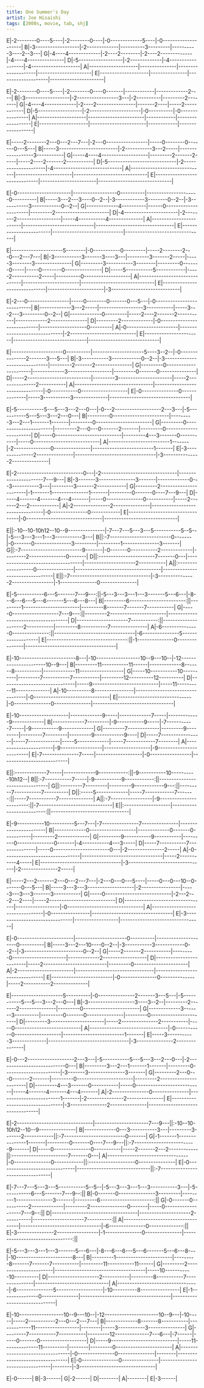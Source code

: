 ```yaml
---
title: One Summer's Day
artist: Joe Hisaishi
tags: [2000s, movie, tab, shj]
---
```


E|-2--------0----5----|-2--------0----|-0-------------5----|-0--------------------|
B|-3------------------|-2-------------|----------3---------|----------3----2--3---|
G|-4----4-------------|-2----2--------|-2----2-------------|-4----4---------------|
D|-5------------------|-2-------------|-4------------------|-4--------------------|
A|--------------------|---------------|--------------------|----------------------|
E|--------------------|---------------|--------------------|----------------------|
 
 
E|-2--------0----5----|-2--------0----0-------|------------|-------------2----|
B|-3------------------|-2-----------------3---|-2----------|---------2--------|
G|-4----4-------------|-2----2----------------|-------2----|-----2------------|
D|-5------------------|-2---------------------|-0----------|-0----------------|
A|--------------------|-----------------------|------------|------------------|
E|--------------------|-----------------------|------------|------------------|
 
 
E|-----2--------2---0---2---7---|-2---0-----------------|-----0--------0-------0---5---|
B|-----3------------------------|-2-----------3---2-----|------------------3-----------|
G|-----4----4-------------------|---------2-------2-----|-----2----2-------2-----------|
D|-5----------------------------|-2---------------------|-4----------------------------|
A|------------------------------|-----------------------|------------------------------|
E|------------------------------|-----------------------|------------------------------|
 
 
E|-0----------------------|------------------0----------|---------------------0----------|
B|-----3---2---3----0--2--|-3------------3--------0--2--|-3-----------3------------0--2--|
G|-------------4----------|------0----------------------|---------2----------------------|
D|-4----------------------|-2--------2------------------|-----4-----------4--------------|
A|------------------------|-----------------------------|--------------------------------|
E|------------------------|-----------------------------|--------------------------------|
 
 
E|---------------------5--------|-0-----------0---------|-----2--------2---0---2---7---|
B|-3-----------3-------3----3---|---------3-------2-----|-----3--------3---------------|
G|---------3-----------3--------|---------0-------0-----|-----0--------0---------------|
D|-----5-----------5------------|-----2-----------2-----|----------0-------------------|
A|------------------------------|-----------------------|------------------------------|
E|------------------------------|-----------------------|-3----------------------------|
 
 
E|-2---0-----------------|-----0--------0-------0---5---|-0---------------------------|
B|-------------3---2-----|------------------3-----------|-----3---2---3---------0--2--|
G|-------------0---------|-----2----2-------2-----------|-------------2---------------|
D|---------2-------------|-0----------------------------|-------------------0---------|
A|-0---------------------|------------------------------|-2---------------------------|
E|-----------------------|------------------------------|-----------------------------|
 
 
E|---------------------0----------|---------------------5----3--2--|-0---------------2-------3---5---|
B|-3-----------3------------0--2--|-3------------------------------|---------2-------2---------------|
G|---------0----------------------|-------------3------------------|---------0-------0---------------|
D|-----2--------------------------|---------3----------------------|-----2---------------2-----------|
A|--------------------------------|--------------------------------|-0-----------0-------------------|
E|-0---------------0--------------|-----3-----------3--------------|---------------------------------|
 
 
E|-5-----------5---5---3---2---0---|-0---2-------------------2---3---|-5-----------5---5---3---2---0---|
B|---------0-----------------------|---------3---2---1-------1-------|---------0-----------------------|
G|---------0-----------------------|---------2---0---0-------2-------|---------0-----------------------|
D|-----0---------------------------|---------4---3-------0-----------|-----0---------------------------|
A|-------------------------1-------|-2---------------0---------------|-------------------------1-------|
E|-3---------------2---------------|---------------------------------|-3---------------2---------------|
 
 
E|-2---------------------------0---|-2-------------------------------|----------------------7---9---|
B|-3-------3---------------3-------|-------------0---3-----------3---|---------3-------2------------|
G|---------2-----------------------|-1-------1---------------1-------|---------0-------0----7---9---|
D|-----4-------4-------4---4-------|-----0---------------0-----------|-----2-------2---2------------|
A|-2---------------2---------------|---------------------------------|-0---------------0------------|
E|---------------------------------|-0-------------------------------|------------------------------|
 
 
E||:-10--10-10h12--10--9---------------|-7---7---5---3---5-----------5--5--|-5---3---3---1---3-----------3---|
B||:-7-------------------------0-------|-0-------0---------------3---------|---------1---------------3-------|
G||:-7-------------------------9-------|-0-------0-----------2-------------|---------2---------------0-------|
D||:-----------------------7-------0---|-----------------------------------|---------------------2-----------|
A||:-------------------0---------------|-----------------------------------|---------------------------------|
E||:-7---------------------------------|-3---------------2-----------------|-1---------------0---------------|
 
 
E|-5-----------6---5-------7---9---:||-5---3---3---1---3-------5---6---|-8---6---6---5---6-------5---6---8---|
B|---------6-----------------------:||---------1-----------------------|---------8-------7-------7-----------|
G|-----0-------------------7---9---:||---------2-----------------------|-------------------------------------|
D|---------------------7-----------:||---------------------2-----------|---------8-----------7---------------|
A|-6---------------0---------------:||---------------------------------|-6---------------5-------------------|
E|---------------------------------:||-1---------------0---------------|-------------------------------------|
 
 
E|-10-----------------------8---|-10------------------10--9---10--|-12----------------------10--9---|
B|---------11-----------11------|-------------8-------8-----------|-------------11------------------|
G|-----10-----------10----------|---------7-----------7-----------|---------12----------12----------|
D|------------------------------|-----9---------------------------|-----11----------11--------------|
A|-10----------8----------------|---------------------------------|-0-------------------------------|
E|------------------------------|-0---------------0---------------|---------------------------------|
 
 
E|-10--------------------|-------------9-----|-------------7-----|-------------9-------------|
B|-------------7---------|-9-----------9-----|-7-----------7-----|-9-----------9-------------|
G|---------7-------------|---------9---------|---------7---------|---------9------------9----|
D|-----7-----------------|-----7-------------|-----5-------------|-----7------------7--------|
A|-----------------------|-9-----------------|-------------------|-9-------------------------|
E|-7---------------7-----|-------------------|-0-----------------|---------------------------|
 
 
E||:-------------7-----|-------------9------------:||-9-----------10----------10h12--|
B||:-7-----------7-----|-9-----------9------------:||--------------------------------|
G||:---------7---------|---------9------------9---:||---------7-----------7----------|
D||:-----5-------------|-----7------------7-------:||-----7-----------7--------------|
A||:-7-----------------|-9------------------------:||-7------------------------------|
E||:-------------------|--------------------------:||--------------------------------|
 
 
E|-9-----------10----------5---7---|-7---------------7---------------|-----------------------|
B|-------------0-------------------|-------------0-------0-----------|---------2-------------|
G|---------9-----------9-----------|---------0---------------0-------|-4-----------4---3-----|
D|-----7-----------7---------------|-----0-----------------------0---|-2---------------2-----|
A|-0-------------------------------|---------------------------------|-----2-----------4-----|
E|---------------------------------|-3-------------------------------|-2---------------2-----|
 
 
E|-----2---2-------2---0---2---7---|-2---0---0---5----|-----0---0---10--0-------0---5---|
B|-----3---3---3-------------------|-2----------------|-----3---3---3-------3-----------|
G|-----0---------------------------|-2---2---2---2----|-----2---------------------------|
D|---------------------------------|------------------|-0-------------------------------|
A|---------------------------------|-0----------------|---------------------------------|
E|-3-------------------------------|------------------|---------------------------------|
 
 
E|-0-----------------------|---------------------0----------|---------------------0----------|
B|-----3---2---10----0--2--|-3-----------3------------0--2--|-3------------------------0--2--|
G|-----2-------2-----------|---------0----------------------|-------------2------------------|
D|-------------------------|-----2--------------------------|---------0----------------------|
A|-2-----------------------|--------------------------------|--------------------------------|
E|-------------------------|-0---------------0--------------|-----2-----------2--------------|
 
 
E|---------------------5----------|-0---------------2-------3---5---|-5-----------5---5---3---2---0---|
B|-3-------------------3----3--2--|---------2-------2---------------|---------0-----------------------|
G|-------------3-------3----------|---------0-------0---------------|---------0-----------------------|
D|---------3----------------------|-----2---------------2-----------|-----0---------------------------|
A|--------------------------------|-0-----------0-------------------|-------------------------1-------|
E|-----3-----------3--------------|---------------------------------|-3---------------2---------------|
 
 
E|-0---2-------------------2---3---|-5-----------5---5---3---2---0---|-2---------------------------0---|
B|---------3---2---1-------1-------|---------0-----------------------|-3-------3---------------3-------|
G|---------2---0---0-------2-------|---------0-----------------------|---------2-----------------------|
D|---------4---3-------0-----------|-----0---------------------------|-----4-------4-------4---4-------|
A|-2---------------0---------------|-------------------------1-------|-2---------------2---------------|
E|---------------------------------|-3---------------2---------------|---------------------------------|
 
 
E|-2-------------------------------|----------------------7---9---||:-10--10-10h12--10--9---------------|
B|-------------0---3-----------3---|---------3-------2------------||:-7-------------------------0-------|
G|-1-------1---------------1-------|---------0-------0----7---9---||:-7-------------------------9-------|
D|-----0---------------0-----------|-----2-------2---2------------||:-----------------------7-------0---|
A|---------------------------------|-0---------------0------------||:-------------------0---------------|
E|-0-------------------------------|------------------------------||:-7---------------------------------|
 
 
E|-7---7---5---3---5-----------5--5--|-5---3---3---1---3-----------3---|-5-----------6---5-------7---9--:||
B|-0-------0---------------3---------|---------1---------------3-------|---------6----------------------:||
G|-0-------0-----------2-------------|---------2---------------0-------|-----0-------------------7---9--:||
D|-----------------------------------|---------------------2-----------|---------------------7----------:||
A|-----------------------------------|---------------------------------|-6---------------0--------------:||
E|-3---------------2-----------------|-1---------------0---------------|--------------------------------:||
 
 
E|-5---3---3---1---3-------5---6---|-8---6---6---5---6-------5---6---8---|-10-----------------------8---|
B|---------1-----------------------|---------8-------7-------7-----------|---------11-----------11------|
G|---------2-----------------------|-------------------------------------|-----10-----------10----------|
D|---------------------2-----------|---------8-----------7---------------|------------------------------|
A|---------------------------------|-6---------------5-------------------|-10----------8----------------|
E|-1---------------0---------------|-------------------------------------|------------------------------|
 
 
E|-10------------------10--9---10--|-12----------------------10--9---|-10-----|-----2-----------2---0---2---7---|
B|-------------8-------8-----------|-------------11------------------|--------|-----3-----------3---------------|
G|---------7-----------7-----------|---------12--------------7---6---|-7------|-----0-------0-------------------|
D|-----9---------------------------|-----11--------------11----------|--------|---------0-----------------------|
A|---------------------------------|-0---------------0---------------|--------|---------------------------------|
E|-0---------------0---------------|---------------------------------|--------|-3-------------------------------|
 
 
E|-0------|
B|-3------|
G|-2------|
D|--------|
A|--------|
E|-3------|